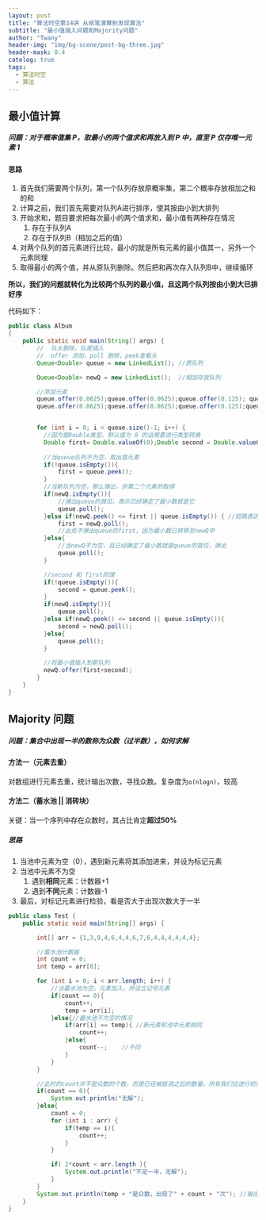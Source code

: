 ```yaml
---
layout: post
title: "算法时空第14讲 从纸笔演算到发现算法"
subtitle: "最小值插入问题和Majority问题"
author: "Twany"
header-img: "img/bg-scene/post-bg-three.jpg"
header-mask: 0.4
catelog: true
tags:
  - 算法时空
  - 算法
---
```


## 最小值计算
##### 问题：对于概率值集 P，取最小的两个值求和再放入到 P 中，直至 P 仅存唯一元素 1

#### 思路
1. 首先我们需要两个队列，第一个队列存放原概率集，第二个概率存放相加之和的和
2. 计算之前，我们首先需要对队列A进行排序，使其按由小到大排列 
3. 开始求和，题目要求把每次最小的两个值求和，最小值有两种存在情况
   1. 存在于队列A
   2. 存在于队列B（相加之后的值）
4. 对两个队列的首元素进行比较，最小的就是所有元素的最小值其一，另外一个元素同理
5. 取得最小的两个值，并从原队列删除。然后把和再次存入队列B中，继续循环

**所以，我们的问题就转化为比较两个队列的最小值，且这两个队列按由小到大已排好序**

代码如下：
```java
public class Album
{
    public static void main(String[] args) {
        //  队头删除，队尾插入
        //  offer 添加，poll 删除，peek查看头
        Queue<Double> queue = new LinkedList(); //原队列

        Queue<Double> newQ = new LinkedList();  //相加存放队列

        //添加元素
        queue.offer(0.0625);queue.offer(0.0625);queue.offer(0.125); queue.offer(0.125);
        queue.offer(0.0625);queue.offer(0.0625);queue.offer(0.125);queue.offer(0.125);


        for (int i = 0; i < queue.size()-1; i++) {
          //因为是Double类型，默认值为 0 的话需要进行类型转换
          Double first= Double.valueOf(0);Double second = Double.valueOf(0);
          
          //当queue队列不为空，取出首元素
          if(!queue.isEmpty()){
              first = queue.peek();
          }
          //当新队列为空，那么弹出，供第二个元素的取得
          if(newQ.isEmpty()){
              //弹出queue的首位，表示已经确定了最小数就是它
              queue.poll();
          }else if(newQ.peek() <= first || queue.isEmpty()) { //短路表达式，防止原队列为空，first无法赋值
              first = newQ.poll();
              //此处不弹出queue的first，因为最小数已转移至newQ中
          }else{
              //当newQ不为空，且已经确定了最小数就是queue的首位，弹出
              queue.poll();
          }

          //second 和 first同理
          if(!queue.isEmpty()){
              second = queue.peek();
          }
          if(newQ.isEmpty()){
              queue.poll();
          }else if(newQ.peek() <= second || queue.isEmpty()){
              second = newQ.poll();
          }else{
              queue.poll();
          }

          //将最小值插入到新队列
          newQ.offer(first+second);
        }
    }
}
```

## Majority 问题
##### 问题：集合中出现一半的数称为**众数（过半数）**，如何求解

#### 方法一（元素去重）
对数组进行元素去重，统计输出次数，寻找众数。复杂度为`o(nlogn)`，较高

#### 方法二（蓄水池 || 消砖块）
关键：当一个序列中存在众数时，其占比肯定**超过50%**

##### 思路
1. 当池中元素为空（0），遇到新元素将其添加进来，并设为标记元素
2. 当池中元素不为空
   1. 遇到**相同**元素：计数器+1
   2. 遇到**不同**元素：计数器-1
3. 最后，对标记元素进行检验，看是否大于出现次数大于一半

```java
public class Test {
    public static void main(String[] args) {

        int[] arr = {1,3,9,4,6,4,4,6,7,6,4,4,4,4,4,4};

        //蓄水池计数器
        int count = 0;
        int temp = arr[0];

        for (int i = 0; i < arr.length; i++) {
            //当蓄水池为空，元素加入，并设立记号元素
            if(count == 0){
                count++;
                temp = arr[i];
            }else{//蓄水池不为空的情况
                if(arr[i] == temp){ //新元素和池中元素相同
                    count++;
                }else{
                    count--;    //不同
                }
            }
        }

        //此时的count并不是众数的个数，而是已经被抵消之后的数量，所有我们应进行检验
        if(count == 0){
            System.out.println("无解");
        }else{
            count = 0;
            for (int i : arr) {
                if(temp == i){
                    count++;
                }
            }

            if( 2*count < arr.length ){
                System.out.println("不足一半，无解");
            }
        }
        System.out.println(temp + "是众数，出现了" + count + "次"); //输出 “4是众数，出现了9此”
    }
}
```

